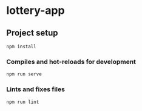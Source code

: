 # lottery-app

## Project setup
```
npm install
```

### Compiles and hot-reloads for development
```
npm run serve
```

### Lints and fixes files
```
npm run lint
```
